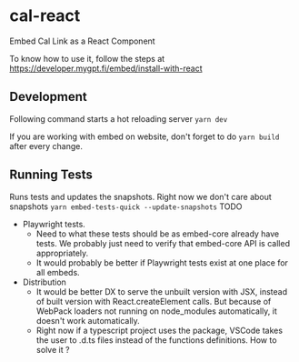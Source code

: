 # cal-react

Embed Cal Link as a React Component

To know how to use it, follow the steps at <https://developer.mygpt.fi/embed/install-with-react>

## Development

Following command starts a hot reloading server
`yarn dev`

If you are working with embed on website, don't forget to do `yarn build` after every change.

## Running Tests

Runs tests and updates the snapshots. Right now we don't care about snapshots
`yarn embed-tests-quick --update-snapshots`
TODO

- Playwright tests.
  - Need to what these tests should be as embed-core already have tests. We probably just need to verify that embed-core API is called appropriately.
  - It would probably be better if Playwright tests exist at one place for all embeds.
- Distribution
  - It would be better DX to serve the unbuilt version with JSX, instead of built version with React.createElement calls. But because of WebPack loaders not running on node_modules automatically, it doesn't work automatically.
  - Right now if a typescript project uses the package, VSCode takes the user to .d.ts files instead of the functions definitions. How to solve it ?
